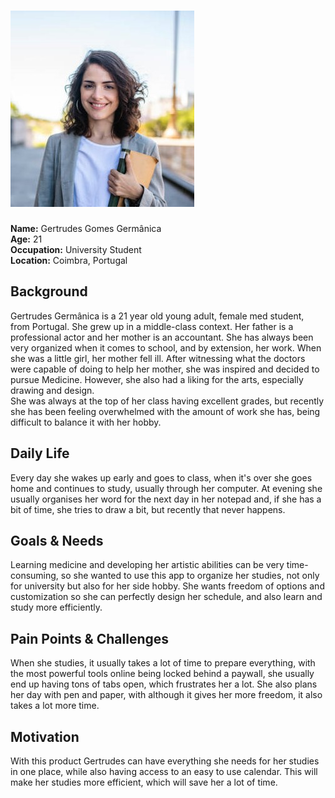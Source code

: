 # ![Persona Name](gertrudes_germanica.jpeg)  
**Name:** Gertrudes Gomes Germânica  
**Age:** 21  
**Occupation:** University Student  
**Location:** Coimbra, Portugal  

## Background  
Gertrudes Germânica is a 21 year old young adult, female med student, from Portugal. She grew up in a middle-class context. Her father is a professional actor and her mother is an accountant. She has always been very organized when it comes to school, and by extension, her work. When she was a little girl, her mother fell ill. After witnessing what the doctors were capable of doing to help her mother, she was inspired and decided to pursue Medicine. However, she also had a liking for the arts, especially drawing and design.  
She was always at the top of her class having excellent grades, but recently she has been feeling overwhelmed with the amount of work she has, being difficult to balance it with her hobby.

## Daily Life  
Every day she wakes up early and goes to class, when it's over she goes home and continues to study, usually through her computer. At evening she usually organises her word for the next day in her notepad and, if she has a bit of time, she tries to draw a bit, but recently that never happens.

## Goals & Needs    
Learning medicine and developing her artistic abilities can be very time-consuming, so she wanted to use this app to organize her studies, not only for university but also for her side hobby. She wants freedom of options and customization so she can perfectly design her schedule, and also learn and study more efficiently.

## Pain Points & Challenges    
When she studies, it usually takes a lot of time to prepare everything, with the most powerful tools online being locked behind a paywall, she usually end up having tons of tabs open, which frustrates her a lot. She also plans her day with pen and paper, with although it gives her more freedom, it also takes a lot more time.

## Motivation  
With this product Gertrudes can have everything she needs for her studies in one place, while also having access to an easy to use calendar. This will make her studies more efficient, which will save her a lot of time.